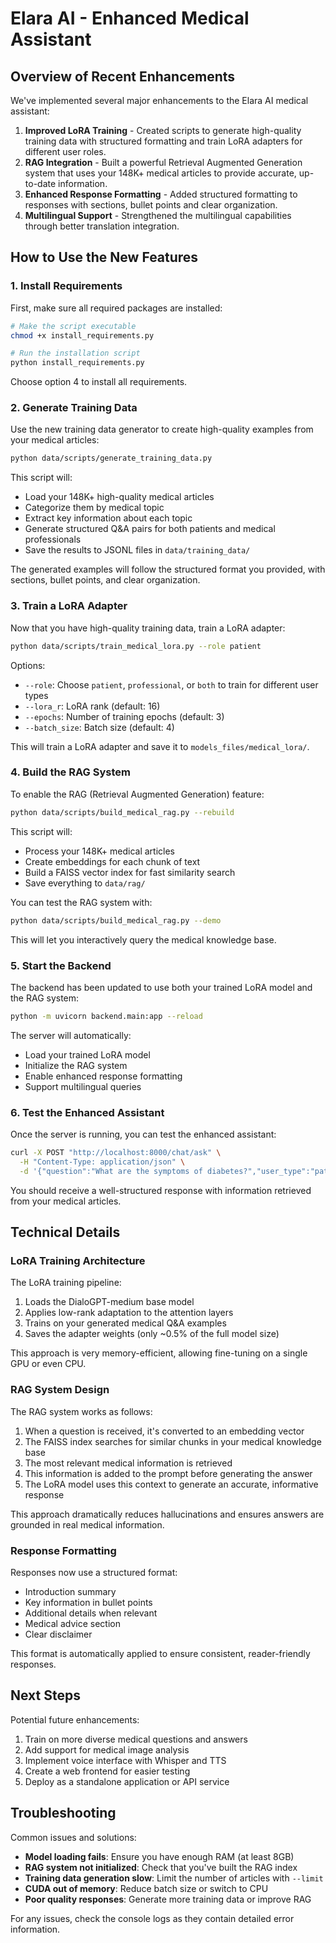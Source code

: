 # Elara AI - Enhanced Medical Assistant

## Overview of Recent Enhancements

We've implemented several major enhancements to the Elara AI medical assistant:

1. **Improved LoRA Training** - Created scripts to generate high-quality training data with structured formatting and train LoRA adapters for different user roles.
2. **RAG Integration** - Built a powerful Retrieval Augmented Generation system that uses your 148K+ medical articles to provide accurate, up-to-date information.
3. **Enhanced Response Formatting** - Added structured formatting to responses with sections, bullet points and clear organization.
4. **Multilingual Support** - Strengthened the multilingual capabilities through better translation integration.

## How to Use the New Features

### 1. Install Requirements

First, make sure all required packages are installed:

```bash
# Make the script executable
chmod +x install_requirements.py

# Run the installation script
python install_requirements.py
```

Choose option 4 to install all requirements.

### 2. Generate Training Data

Use the new training data generator to create high-quality examples from your medical articles:

```bash
python data/scripts/generate_training_data.py
```

This script will:
- Load your 148K+ high-quality medical articles
- Categorize them by medical topic
- Extract key information about each topic
- Generate structured Q&A pairs for both patients and medical professionals
- Save the results to JSONL files in `data/training_data/`

The generated examples will follow the structured format you provided, with sections, bullet points, and clear organization.

### 3. Train a LoRA Adapter

Now that you have high-quality training data, train a LoRA adapter:

```bash
python data/scripts/train_medical_lora.py --role patient
```

Options:
- `--role`: Choose `patient`, `professional`, or `both` to train for different user types
- `--lora_r`: LoRA rank (default: 16)
- `--epochs`: Number of training epochs (default: 3)
- `--batch_size`: Batch size (default: 4)

This will train a LoRA adapter and save it to `models_files/medical_lora/`.

### 4. Build the RAG System

To enable the RAG (Retrieval Augmented Generation) feature:

```bash
python data/scripts/build_medical_rag.py --rebuild
```

This script will:
- Process your 148K+ medical articles
- Create embeddings for each chunk of text
- Build a FAISS vector index for fast similarity search
- Save everything to `data/rag/`

You can test the RAG system with:

```bash
python data/scripts/build_medical_rag.py --demo
```

This will let you interactively query the medical knowledge base.

### 5. Start the Backend

The backend has been updated to use both your trained LoRA model and the RAG system:

```bash
python -m uvicorn backend.main:app --reload
```

The server will automatically:
- Load your trained LoRA model
- Initialize the RAG system
- Enable enhanced response formatting
- Support multilingual queries

### 6. Test the Enhanced Assistant

Once the server is running, you can test the enhanced assistant:

```bash
curl -X POST "http://localhost:8000/chat/ask" \
  -H "Content-Type: application/json" \
  -d '{"question":"What are the symptoms of diabetes?","user_type":"patient","language":"en","include_sources":true}'
```

You should receive a well-structured response with information retrieved from your medical articles.

## Technical Details

### LoRA Training Architecture

The LoRA training pipeline:
1. Loads the DialoGPT-medium base model
2. Applies low-rank adaptation to the attention layers
3. Trains on your generated medical Q&A examples
4. Saves the adapter weights (only ~0.5% of the full model size)

This approach is very memory-efficient, allowing fine-tuning on a single GPU or even CPU.

### RAG System Design

The RAG system works as follows:
1. When a question is received, it's converted to an embedding vector
2. The FAISS index searches for similar chunks in your medical knowledge base
3. The most relevant medical information is retrieved
4. This information is added to the prompt before generating the answer
5. The LoRA model uses this context to generate an accurate, informative response

This approach dramatically reduces hallucinations and ensures answers are grounded in real medical information.

### Response Formatting

Responses now use a structured format:
- Introduction summary
- Key information in bullet points
- Additional details when relevant
- Medical advice section
- Clear disclaimer

This format is automatically applied to ensure consistent, reader-friendly responses.

## Next Steps

Potential future enhancements:
1. Train on more diverse medical questions and answers
2. Add support for medical image analysis
3. Implement voice interface with Whisper and TTS
4. Create a web frontend for easier testing
5. Deploy as a standalone application or API service

## Troubleshooting

Common issues and solutions:

- **Model loading fails**: Ensure you have enough RAM (at least 8GB)
- **RAG system not initialized**: Check that you've built the RAG index
- **Training data generation slow**: Limit the number of articles with `--limit`
- **CUDA out of memory**: Reduce batch size or switch to CPU
- **Poor quality responses**: Generate more training data or improve RAG

For any issues, check the console logs as they contain detailed error information.
